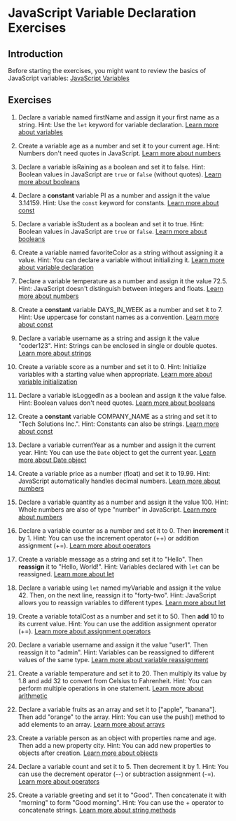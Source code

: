 # JavaScript Variable Declaration Exercises

## Introduction

Before starting the exercises, you might want to review the basics of JavaScript variables:
[JavaScript Variables](https://www.w3schools.com/js/js_variables.asp)

## Exercises

1. Declare a variable named firstName and assign it your first name as a string.
   Hint: Use the `let` keyword for variable declaration.
   [Learn more about variables](https://www.w3schools.com/js/js_variables.asp)

2. Create a variable age as a number and set it to your current age.
   Hint: Numbers don't need quotes in JavaScript.
   [Learn more about numbers](https://www.w3schools.com/js/js_numbers.asp)

3. Declare a variable isRaining as a boolean and set it to false.
   Hint: Boolean values in JavaScript are `true` or `false` (without quotes).
   [Learn more about booleans](https://www.w3schools.com/js/js_booleans.asp)

4. Declare a **constant** variable PI as a number and assign it the value 3.14159.
   Hint: Use the `const` keyword for constants.
   [Learn more about const](https://www.w3schools.com/js/js_const.asp)

5. Declare a variable isStudent as a boolean and set it to true.
   Hint: Boolean values in JavaScript are `true` or `false`.
   [Learn more about booleans](https://www.w3schools.com/js/js_booleans.asp)

6. Create a variable named favoriteColor as a string without assigning it a value.
   Hint: You can declare a variable without initializing it.
   [Learn more about variable declaration](https://www.w3schools.com/js/js_variables.asp)

7. Declare a variable temperature as a number and assign it the value 72.5.
   Hint: JavaScript doesn't distinguish between integers and floats.
   [Learn more about numbers](https://www.w3schools.com/js/js_numbers.asp)

8. Create a **constant** variable DAYS_IN_WEEK as a number and set it to 7.
   Hint: Use uppercase for constant names as a convention.
   [Learn more about const](https://www.w3schools.com/js/js_const.asp)

9. Declare a variable username as a string and assign it the value "coder123".
   Hint: Strings can be enclosed in single or double quotes.
   [Learn more about strings](https://www.w3schools.com/js/js_strings.asp)

10. Create a variable score as a number and set it to 0.
    Hint: Initialize variables with a starting value when appropriate.
    [Learn more about variable initialization](https://www.w3schools.com/js/js_variables.asp)

11. Declare a variable isLoggedIn as a boolean and assign it the value false.
    Hint: Boolean values don't need quotes.
    [Learn more about booleans](https://www.w3schools.com/js/js_booleans.asp)

12. Create a **constant** variable COMPANY_NAME as a string and set it to "Tech Solutions Inc.".
    Hint: Constants can also be strings.
    [Learn more about const](https://www.w3schools.com/js/js_const.asp)

13. Declare a variable currentYear as a number and assign it the current year.
    Hint: You can use the `Date` object to get the current year.
    [Learn more about Date object](https://www.w3schools.com/js/js_dates.asp)

14. Create a variable price as a number (float) and set it to 19.99.
    Hint: JavaScript automatically handles decimal numbers.
    [Learn more about numbers](https://www.w3schools.com/js/js_numbers.asp)

15. Declare a variable quantity as a number and assign it the value 100.
    Hint: Whole numbers are also of type "number" in JavaScript.
    [Learn more about numbers](https://www.w3schools.com/js/js_numbers.asp)

16. Declare a variable counter as a number and set it to 0. Then **increment** it by 1.
    Hint: You can use the increment operator (++) or addition assignment (+=).
    [Learn more about operators](https://www.w3schools.com/js/js_operators.asp)

17. Create a variable message as a string and set it to "Hello". Then **reassign** it to "Hello, World!".
    Hint: Variables declared with `let` can be reassigned.
    [Learn more about let](https://www.w3schools.com/js/js_let.asp)

18. Declare a variable using `let` named myVariable and assign it the value 42. Then, on the next line, reassign it to "forty-two".
    Hint: JavaScript allows you to reassign variables to different types.
    [Learn more about let](https://www.w3schools.com/js/js_let.asp)

19. Create a variable totalCost as a number and set it to 50. Then **add** 10 to its current value.
    Hint: You can use the addition assignment operator (+=).
    [Learn more about assignment operators](https://www.w3schools.com/js/js_assignment.asp)

20. Declare a variable username and assign it the value "user1". Then reassign it to "admin".
    Hint: Variables can be reassigned to different values of the same type.
    [Learn more about variable reassignment](https://www.w3schools.com/js/js_variables.asp)

21. Create a variable temperature and set it to 20. Then multiply its value by 1.8 and add 32 to convert from Celsius to Fahrenheit.
    Hint: You can perform multiple operations in one statement.
    [Learn more about arithmetic](https://www.w3schools.com/js/js_arithmetic.asp)

22. Declare a variable fruits as an array and set it to ["apple", "banana"]. Then add "orange" to the array.
    Hint: You can use the push() method to add elements to an array.
    [Learn more about arrays](https://www.w3schools.com/js/js_arrays.asp)

23. Create a variable person as an object with properties name and age. Then add a new property city.
    Hint: You can add new properties to objects after creation.
    [Learn more about objects](https://www.w3schools.com/js/js_objects.asp)

24. Declare a variable count and set it to 5. Then decrement it by 1.
    Hint: You can use the decrement operator (--) or subtraction assignment (-=).
    [Learn more about operators](https://www.w3schools.com/js/js_operators.asp)

25. Create a variable greeting and set it to "Good". Then concatenate it with "morning" to form "Good morning".
    Hint: You can use the + operator to concatenate strings.
    [Learn more about string methods](https://www.w3schools.com/js/js_string_methods.asp)

